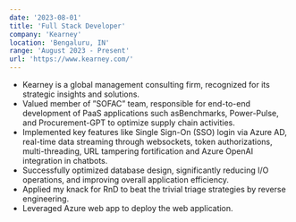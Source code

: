 ```yaml
---
date: '2023-08-01'
title: 'Full Stack Developer'
company: 'Kearney'
location: 'Bengaluru, IN'
range: 'August 2023 - Present'
url: 'https://www.kearney.com/'
---
```


- Kearney is a global management consulting firm, recognized for its strategic insights and solutions.
- Valued member of ”SOFAC” team, responsible for end-to-end development of PaaS applications such asBenchmarks, Power-Pulse, and Procurement-GPT to optimize supply chain activities.
- Implemented key features like Single Sign-On (SSO) login via Azure AD, real-time data streaming through websockets,
token authorizations, multi-threading, URL tampering fortification and Azure OpenAI integration in chatbots.
- Successfully optimized database design, significantly reducing I/O operations, and improving overall application
efficiency.
- Applied my knack for RnD to beat the trivial triage strategies by reverse engineering.
- Leveraged Azure web app to deploy the web application.
